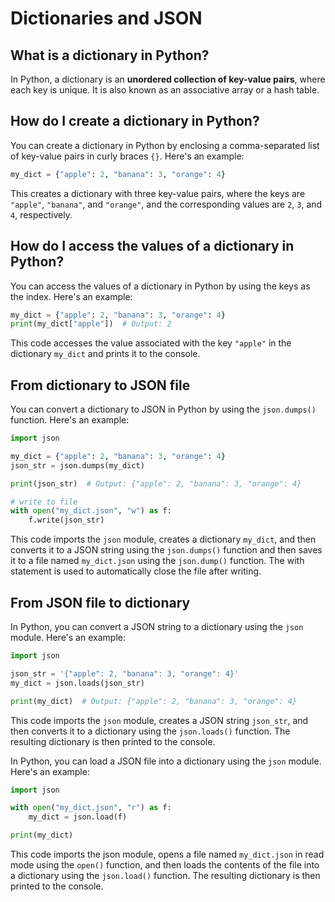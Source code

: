 # Dictionaries and JSON

## What is a dictionary in Python?

In Python, a dictionary is an **unordered collection of key-value pairs**, where each key is unique. It is also known as an associative array or a hash table.

## How do I create a dictionary in Python?

You can create a dictionary in Python by enclosing a comma-separated list of key-value pairs in curly braces `{}`. Here's an example:

``` python
my_dict = {"apple": 2, "banana": 3, "orange": 4}
```

This creates a dictionary with three key-value pairs, where the keys are `"apple"`, `"banana"`, and `"orange"`, and the corresponding values are `2`, `3`, and `4`, respectively.

## How do I access the values of a dictionary in Python?

You can access the values of a dictionary in Python by using the keys as the index. Here's an example:

``` python
my_dict = {"apple": 2, "banana": 3, "orange": 4}
print(my_dict["apple"])  # Output: 2
```

This code accesses the value associated with the key `"apple"` in the dictionary `my_dict` and prints it to the console.

## From dictionary to JSON file

You can convert a dictionary to JSON in Python by using the `json.dumps()` function. Here's an example:

``` python
import json

my_dict = {"apple": 2, "banana": 3, "orange": 4}
json_str = json.dumps(my_dict)

print(json_str)  # Output: {"apple": 2, "banana": 3, "orange": 4}

# write to file
with open("my_dict.json", "w") as f:
    f.write(json_str)

```

This code imports the `json` module, creates a dictionary `my_dict`, and then converts it to a JSON string using the `json.dumps()` function and then saves it to a file named `my_dict.json` using the `json.dump()` function. The with statement is used to automatically close the file after writing.

## From JSON file to dictionary

In Python, you can convert a JSON string to a dictionary using the `json` module. Here's an example:

``` python
import json

json_str = '{"apple": 2, "banana": 3, "orange": 4}'
my_dict = json.loads(json_str)

print(my_dict)  # Output: {"apple": 2, "banana": 3, "orange": 4}
```

This code imports the `json` module, creates a JSON string `json_str`, and then converts it to a dictionary using the `json.loads()` function. The resulting dictionary is then printed to the console.

In Python, you can load a JSON file into a dictionary using the `json` module. Here's an example:

``` python
import json

with open("my_dict.json", "r") as f:
    my_dict = json.load(f)

print(my_dict)
```

This code imports the json module, opens a file named `my_dict.json` in read mode using the `open()` function, and then loads the contents of the file into a dictionary using the `json.load()` function. The resulting dictionary is then printed to the console.
